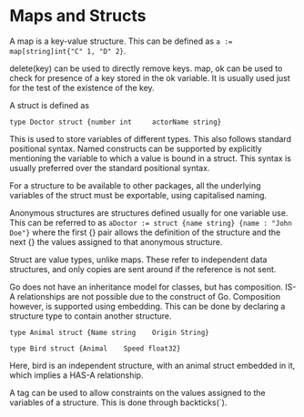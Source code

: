 # Maps and Structs

A map is a key-value structure. This can be defined as `a := map[string]int{"C" 1, "D" 2}`.

delete(key) can be used to directly remove keys. map, ok can be used to check for presence of a key stored in the ok variable. It is usually used just for the test of the existence of the key.

A struct is defined as

`type Doctor struct {number int     actorName string}`

This is used to store variables of different types. This also follows standard positional syntax. Named constructs can be supported by explicitly mentioning the variable to which a value is bound in a struct. This syntax is usually preferred over the standard positional syntax.

For a structure to be available to other packages, all the underlying variables of the struct must be exportable, using capitalised naming.

Anonymous structures are structures defined usually for one variable use. This can be referred to as `aDoctor := struct {name string} {name : "John Doe"}` where the first {} pair allows the definition of the structure and the next {} the values assigned to that anonymous structure.

Struct are value types, unlike maps. These refer to independent data structures, and only copies are sent around if the reference is not sent.

Go does not have an inheritance model for classes, but has composition. IS-A relationships are not possible due to the construct of Go. Composition however, is supported using embedding. This can be done by declaring a structure type to contain another structure.

`type Animal struct {Name string    Origin String}`

`type Bird struct {Animal    Speed float32}`

Here, bird is an independent structure, with an animal struct embedded in it, which implies a HAS-A relationship.

A tag can be used to allow constraints on the values assigned to the variables of a structure. This is done through backticks(`).